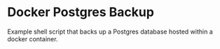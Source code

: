 # Docker Postgres Backup
Example shell script that backs up a Postgres database hosted within a docker container.
